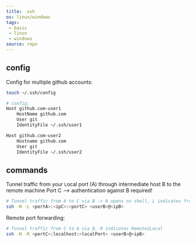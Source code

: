 ```yaml
---
title:  ssh
os: linux/windows
tags:
 - basic
 - linux
 - windows
source: repo
---
```


## config

Config for multiple github accounts:

```bash
touch ~/.ssh/config

# config:
Host github.com-user1
    HostName github.com
    User git
    IdentityFile ~/.ssh/user1

Host github.com-user2
    Hostname github.com
    User git
    IdentityFile ~/.ssh/user2
```

## commands

Tunnel traffic from your `L`ocal port (A) through intermediate host B to the remote machine Port C --> authentication against B required!

```bash
# Tunnel traffic from A to C via B -> N opens no shell, L indicates from Local2Remote
ssh -N -L <portA>:<ipC>:<portC> <userB>@<ipB>
```

Remote port forwarding:

```bash
# Tunnel traffic from C to A via B, R indicates Remote2Local
ssh -N -R <portC>:localhost:<localPort> <userB>@<ipB>
```
